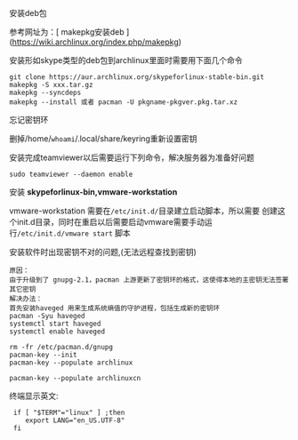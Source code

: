 

安装deb包

参考网址为：[ makepkg安装deb ] (https://wiki.archlinux.org/index.php/makepkg)

安装形如skype类型的deb包到archlinux里面时需要用下面几个命令
```
git clone https://aur.archlinux.org/skypeforlinux-stable-bin.git
makepkg -S xxx.tar.gz
makepkg --syncdeps
makepkg --install 或者 pacman -U pkgname-pkgver.pkg.tar.xz
```

忘记密钥环

删掉/home/`whoami`/.local/share/keyring重新设置密钥


安装完成teamviewer以后需要运行下列命令，解决服务器为准备好问题
```
sudo teamviewer --daemon enable
```

安装 **skypeforlinux-bin,vmware-workstation**

vmware-workstation 需要在```/etc/init.d/```目录建立启动脚本，所以需要
创建这个init.d目录，同时在重启以后需要启动vmware需要手动运行```/etc/init.d/vmware start```
脚本

安装软件时出现密钥不对的问题,(无法远程查找到密钥)

```
原因：
由于升级到了 gnupg-2.1，pacman 上游更新了密钥环的格式，这使得本地的主密钥无法签署其它密钥
解决办法：
首先安装haveged 用来生成系统熵值的守护进程，包括生成新的密钥环
pacman -Syu haveged
systemctl start haveged
systemctl enable haveged

rm -fr /etc/pacman.d/gnupg
pacman-key --init
pacman-key --populate archlinux

pacman-key --populate archlinuxcn

```
终端显示英文:

```
 if [ "$TERM"="linux" ] ;then
    export LANG="en_US.UTF-8" 
 fi                          
```

